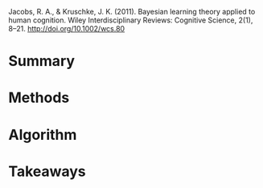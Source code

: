 Jacobs, R. A., & Kruschke, J. K. (2011). Bayesian learning theory applied to human cognition. Wiley Interdisciplinary Reviews: Cognitive Science, 2(1), 8–21. http://doi.org/10.1002/wcs.80

# Summary

# Methods

# Algorithm

# Takeaways